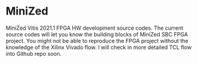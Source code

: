 # MiniZed
MiniZed Vitis 2021.1 FPGA HW development source codes.
The current source codes will let you know the building blocks of MiniZed SBC FPGA project. You might not be able to reproduce the FPGA project without the knowledge of the Xilinx Vivado flow. I will check in more detailed TCL flow into Github repo soon.
